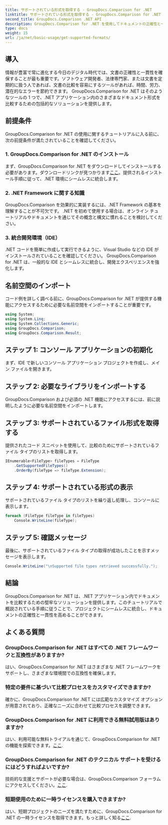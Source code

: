 ```yaml
---
title: サポートされている形式を取得する - GroupDocs.Comparison for .NET
linktitle: サポートされている形式を取得する - GroupDocs.Comparison for .NET
second_title: GroupDocs.Comparison .NET API
description: GroupDocs.Comparison for .NET を使用してドキュメントの正確性と一貫性を強化します。この強力なツールを .NET アプリケーションにシームレスに統合します。
type: docs
weight: 15
url: /ja/net/basic-usage/get-supported-formats/
---
```

## 導入
情報が豊富で常に進化する今日のデジタル時代では、文書の正確性と一貫性を確保することが最も重要です。ソフトウェア開発者、法律専門家、または文書を定期的に扱う人であれば、文書の比較を容易にするツールがあれば、時間、労力、潜在的なエラーを節約できます。 GroupDocs.Comparison for .NET はそのようなツールの 1 つで、.NET アプリケーション内のさまざまなドキュメント形式を比較するための包括的なソリューションを提供します。
## 前提条件
GroupDocs.Comparison for .NET の使用に関するチュートリアルに入る前に、次の前提条件が満たされていることを確認してください。
### 1. GroupDocs.Comparison for .NET のインストール
まず、GroupDocs.Comparison for .NET をダウンロードしてインストールする必要があります。ダウンロードリンクが見つかります[ここ](https://releases.groupdocs.com/comparison/net/)。提供されるインストール手順に従って、.NET 環境にシームレスに統合します。
### 2. .NET Framework に関する知識
GroupDocs.Comparison を効果的に実装するには、.NET Framework の基本を理解することが不可欠です。 .NET を初めて使用する場合は、オンライン チュートリアルやドキュメントを通じてその概念と構文に慣れることを検討してください。
### 3. 統合開発環境（IDE）
.NET コードを簡単に作成して実行できるように、Visual Studio などの IDE がインストールされていることを確認してください。 GroupDocs.Comparison for .NET は、一般的な IDE とシームレスに統合し、開発エクスペリエンスを強化します。

## 名前空間のインポート
コード例を詳しく調べる前に、GroupDocs.Comparison for .NET が提供する機能にアクセスするために必要な名前空間をインポートすることが重要です。
```csharp
using System;
using System.Linq;
using System.Collections.Generic;
using GroupDocs.Comparison;
using GroupDocs.Comparison.Result;
```

## ステップ 1: コンソール アプリケーションの初期化
まず、IDE で新しいコンソール アプリケーション プロジェクトを作成し、メイン ファイルを開きます。
## ステップ 2: 必要なライブラリをインポートする
GroupDocs.Comparison および必須の .NET 機能にアクセスするには、前に説明したように必要な名前空間をインポートします。
## ステップ 3: サポートされているファイル形式を取得する
提供されたコード スニペットを使用して、比較のためにサポートされているファイル タイプのリストを取得します。
```csharp
IEnumerable<FileType> fileTypes = FileType
    .GetSupportedFileTypes()
    .OrderBy(fileType => fileType.Extension);
```
## ステップ 4: サポートされている形式の表示
サポートされているファイル タイプのリストを繰り返し処理し、コンソールに表示します。
```csharp
foreach (FileType fileType in fileTypes)
    Console.WriteLine(fileType);
```
## ステップ 5: 確認メッセージ
最後に、サポートされているファイル タイプの取得が成功したことを示すメッセージを表示します。
```csharp
Console.WriteLine("\nSupported file types retrieved successfully.");
```

## 結論
GroupDocs.Comparison for .NET は、.NET アプリケーション内でドキュメントを比較するための堅牢なソリューションを提供します。このチュートリアルで概説されている手順に従うことで、プロジェクトにシームレスに統合し、ドキュメントの正確性と一貫性を高めることができます。
## よくある質問
### GroupDocs.Comparison for .NET はすべての .NET フレームワークと互換性がありますか?
はい、GroupDocs.Comparison for .NET はさまざまな .NET フレームワークをサポートし、さまざまな環境間での互換性を確保します。
### 特定の要件に基づいて比較プロセスをカスタマイズできますか?
確かに、GroupDocs.Comparison for .NET には広範なカスタマイズ オプションが用意されており、正確なニーズに合わせて比較プロセスを調整できます。
### GroupDocs.Comparison for .NET に利用できる無料試用版はありますか?
はい、利用可能な無料トライアルを通じて、GroupDocs.Comparison for .NET の機能を探索できます。[ここ](https://releases.groupdocs.com/).
### GroupDocs.Comparison for .NET のテクニカル サポートを受けるにはどうすればよいですか?
技術的な支援とサポートが必要な場合は、GroupDocs.Comparison フォーラムにアクセスしてください。[ここ](https://forum.groupdocs.com/c/comparison/12).
### 短期使用のために一時ライセンスを購入できますか?
はい、短期プロジェクトのニーズを満たすために、GroupDocs.Comparison for .NET の一時ライセンスを取得できます。もっと詳しく知る[ここ](https://purchase.groupdocs.com/temporary-license/).